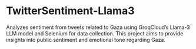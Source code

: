 # TwitterSentiment-Llama3
 Analyzes sentiment from tweets related to Gaza using GroqCloud’s Llama-3 LLM model and Selenium for data collection. This project aims to provide insights into public sentiment and emotional tone regarding Gaza.
